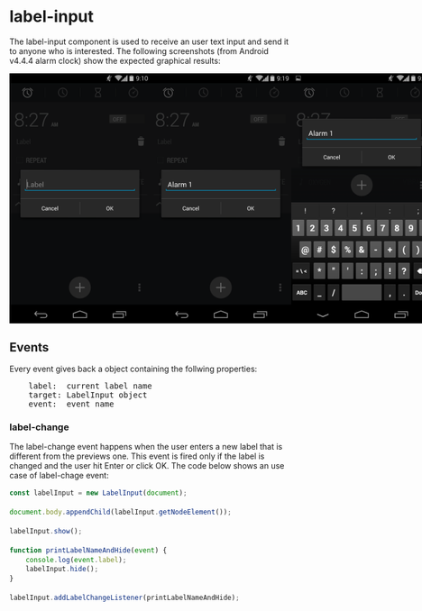 # label-input
The label-input component is used to receive an user text input and
send it to anyone who is interested. The following screenshots (from Android v4.4.4 alarm clock) show the expected graphical results:

<div id="images-container" style="display: flex; flex-direction: row; align-items: center; justify-content: space-between">
    <img src="./screenshot/label-input-screenshot.png" alt="label-input screenshot" width=" 250px">
    <img src="./screenshot/label-input-named-screenshot.png" alt="label-input named screenshot" width=" 250px">
    <img src="./screenshot/label-input-named-keyboard-screenshot.png" alt="label-input named keyboard screenshot" width=" 250px">
</div>

## Events
Every event gives back a object containing the follwing properties:<br>
<pre>
    label:  current label name
    target: LabelInput object
    event:  event name
</pre>

### label-change
The label-change event happens when the user enters a new label that is different
from the previews one. This event is fired only if the label is changed and the user
hit Enter or click OK. The code below shows an use case of label-chage event:
```javascript
const labelInput = new LabelInput(document);

document.body.appendChild(labelInput.getNodeElement());

labelInput.show();

function printLabelNameAndHide(event) {
    console.log(event.label);
    labelInput.hide();
}

labelInput.addLabelChangeListener(printLabelNameAndHide);
```
